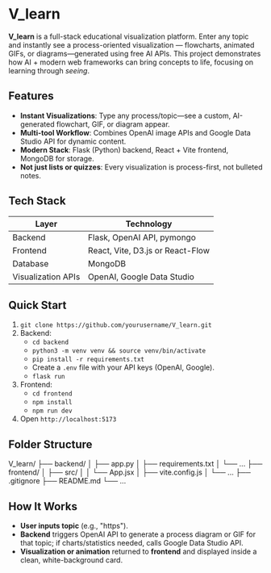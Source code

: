 # V_learn

**V_learn** is a full-stack educational visualization platform. Enter any topic and instantly see a process-oriented visualization — flowcharts, animated GIFs, or diagrams—generated using free AI APIs. This project demonstrates how AI + modern web frameworks can bring concepts to life, focusing on learning through *seeing*.

## Features

- **Instant Visualizations**: Type any process/topic—see a custom, AI-generated flowchart, GIF, or diagram appear.
- **Multi-tool Workflow**: Combines OpenAI image APIs and Google Data Studio API for dynamic content.
- **Modern Stack**: Flask (Python) backend, React + Vite frontend, MongoDB for storage.
- **Not just lists or quizzes**: Every visualization is process-first, not bulleted notes.

## Tech Stack

| Layer      | Technology                |
|------------|---------------------------|
| Backend    | Flask, OpenAI API, pymongo|
| Frontend   | React, Vite, D3.js or React-Flow|
| Database   | MongoDB                   |
| Visualization APIs | OpenAI, Google Data Studio|

## Quick Start

1. `git clone https://github.com/yourusername/V_learn.git`
2. Backend:
   - `cd backend`
   - `python3 -m venv venv && source venv/bin/activate`
   - `pip install -r requirements.txt`
   - Create a `.env` file with your API keys (OpenAI, Google).
   - `flask run`
3. Frontend:
   - `cd frontend`
   - `npm install`
   - `npm run dev`
4. Open `http://localhost:5173`

## Folder Structure
V_learn/
├── backend/
│ ├── app.py
│ ├── requirements.txt
│ └── ...
├── frontend/
│ ├── src/
│ │ └── App.jsx
│ ├── vite.config.js
│ └── ...
├── .gitignore
├── README.md
└── ...



## How It Works

- **User inputs topic** (e.g., "https").
- **Backend** triggers OpenAI API to generate a process diagram or GIF for that topic; if charts/statistics needed, calls Google Data Studio API.
- **Visualization or animation** returned to **frontend** and displayed inside a clean, white-background card.

